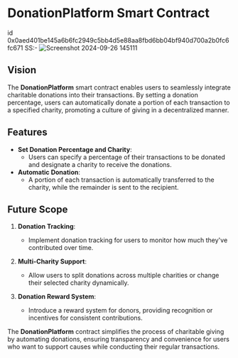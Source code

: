 # DonationPlatform Smart Contract
id 0x0aed401be145a6b6fc2949c5bb4d5e88aa8fbd6bb04bf940d700a2b0fc6fc671
SS:- ![Screenshot 2024-09-26 145111](https://github.com/user-attachments/assets/04a89683-853d-46ae-bd50-3d23b9628c40)

## Vision

The **DonationPlatform** smart contract enables users to seamlessly integrate charitable donations into their transactions. By setting a donation percentage, users can automatically donate a portion of each transaction to a specified charity, promoting a culture of giving in a decentralized manner.

## Features

- **Set Donation Percentage and Charity**:
  - Users can specify a percentage of their transactions to be donated and designate a charity to receive the donations.
- **Automatic Donation**:
  - A portion of each transaction is automatically transferred to the charity, while the remainder is sent to the recipient.

## Future Scope

1. **Donation Tracking**:

   - Implement donation tracking for users to monitor how much they've contributed over time.

2. **Multi-Charity Support**:

   - Allow users to split donations across multiple charities or change their selected charity dynamically.

3. **Donation Reward System**:
   - Introduce a reward system for donors, providing recognition or incentives for consistent contributions.

The **DonationPlatform** contract simplifies the process of charitable giving by automating donations, ensuring transparency and convenience for users who want to support causes while conducting their regular transactions.
